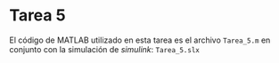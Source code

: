 # Tarea 5

El código de MATLAB utilizado en esta tarea es el archivo ``` Tarea_5.m ``` en conjunto con la simulación de *simulink*: ``` Tarea_5.slx ```
